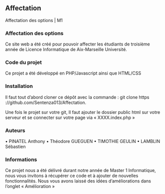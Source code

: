 ## Affectation
Affectation des options | M1

### Affectation des options
Ce site web a été créé pour pouvoir affecter les étudiants de troisième année de Licence Informatique de Aix-Marseille Université.

### Code du projet
Ce projet a été développé en PHP/Javascript ainsi que HTML/CSS

### Installation
Il faut tout d’abord cloner ce dépôt avec la commande : 
git clone https ://github.com/Sentenza013/Affectation.

Une fois le projet sur votre git, Il faut ajouter le dossier public html sur votre serveur et se connecter sur votre page via « XXXX.index.php » 

### Auteurs
•	PINATEL Anthony
•	Théodore GUEGUEN
•	TIMOTHIE GEULIN
•	LAMBLIN Sébastien

### Informations 
Ce projet nous a été délivré durant notre année de Master 1 Informatique, nous vous invitons à récupérer ce code et à ajouter de nouvelles fonctionnalités.
Nous vous avons laissé des idées d’améliorations dans l’onglet « Amélioration »


